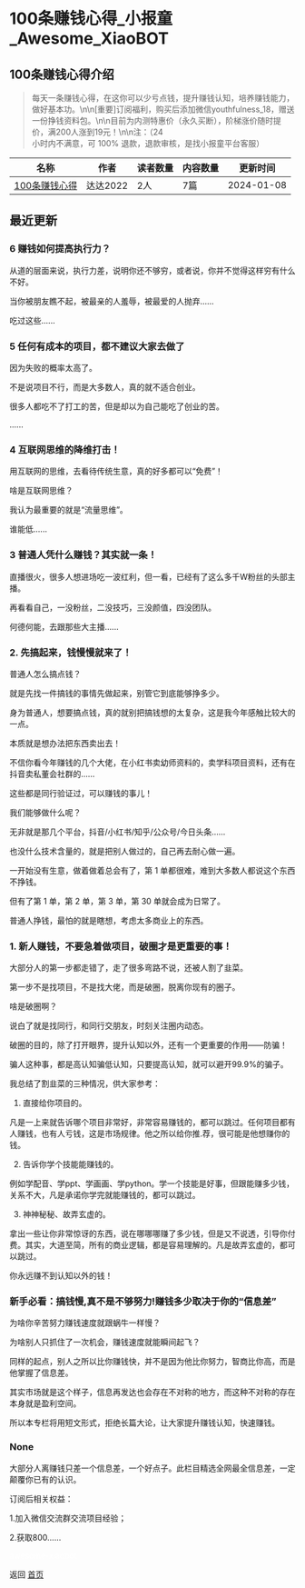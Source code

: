 # 100条赚钱心得_小报童_Awesome_XiaoBOT

## 100条赚钱心得介绍
> 每天一条赚钱心得，在这你可以少亏点钱，提升赚钱认知，培养赚钱能力，做好基本功。\n\n[重要]订阅福利，购买后添加微信youthfulness_18，赠送一份挣钱资料包。\n\n目前为内测特惠价（永久买断），阶梯涨价随时提价，满200人涨到19元！\n\n注：（24  
小时内不满意，可 100% 退款，退款审核，是找小报童平台客服）  
  


|名称|作者|读者数量|内容数量|更新时间|
|---|---|---|---|---|
|[100条赚钱心得](https://xiaobot.net/p/dada20231106?refer=9c3f1c95-a052-465a-9902-f6d75080262a)|达达2022|2人|7篇|2024-01-08|

## 最近更新
### 6 赚钱如何提高执行力？

从道的层面来说，执行力差，说明你还不够穷，或者说，你并不觉得这样穷有什么不好。

当你被朋友瞧不起，被最亲的人羞辱，被最爱的人抛弃……

吃过这些......

### 5 任何有成本的项目，都不建议大家去做了

因为失败的概率太高了。

不是说项目不行，而是大多数人，真的就不适合创业。

很多人都吃不了打工的苦，但是却以为自己能吃了创业的苦。

......

### 4 互联网思维的降维打击！

用互联网的思维，去看待传统生意，真的好多都可以“免费”！

啥是互联网思维？

我认为最重要的就是“流量思维”。

谁能低......

### 3 普通人凭什么赚钱？其实就一条！

直播很火，很多人想进场吃一波红利，但一看，已经有了这么多千W粉丝的头部主播。

再看看自己，一没粉丝，二没技巧，三没颜值，四没团队。

何德何能，去跟那些大主播......

### 2\. 先搞起来，钱慢慢就来了！

普通人怎么搞点钱？

就是先找一件搞钱的事情先做起来，别管它到底能够挣多少。

身为普通人，想要搞点钱，真的就别把搞钱想的太复杂，这是我今年感触比较大的一点。

本质就是想办法把东西卖出去！

不信你看今年赚钱的几个大佬，在小红书卖幼师资料的，卖学科项目资料，还有在抖音卖私董会社群的……

这些都是同行验证过，可以赚钱的事儿！

我们能够做什么呢？

无非就是那几个平台，抖音/小红书/知乎/公众号/今日头条……

也没什么技术含量的，就是把别人做过的，自己再去耐心做一遍。

一开始没有生意，做着做着总会有了，第 1 单都很难，难到大多数人都说这个东西不挣钱。

但有了第 1 单，第 2 单，第 3 单，第 30 单就会成为日常了。

普通人挣钱，最怕的就是瞎想，考虑太多商业上的东西。

### 1\. 新人赚钱，不要急着做项目，破圈才是更重要的事！

大部分人的第一步都走错了，走了很多弯路不说，还被人割了韭菜。



第一步不是找项目，不是找大佬，而是破圈，脱离你现有的圈子。



啥是破圈啊？

说白了就是找同行，和同行交朋友，时刻关注圈内动态。

破圈的目的，除了打开眼界，提升认知以外，还有一个更重要的作用——防骗！



骗人这种事，都是高认知骗低认知，只要提高认知，就可以避开99.9%的骗子。



我总结了割韭菜的三种情况，供大家参考：



01. 直接给你项目的。

凡是一上来就告诉哪个项目非常好，非常容易赚钱的，都可以跳过。任何项目都有人赚钱，也有人亏钱，这是市场规律。他之所以给你推.荐，很可能是他想赚你的钱。



02. 告诉你学个技能能赚钱的。

例如学配音、学ppt、学画画、学python。学一个技能是好事，但跟能赚多少钱，关系不大，凡是承诺你学完就能赚钱的，都可以跳过。



03. 神神秘秘、故弄玄虚的。

拿出一些让你非常惊讶的东西，说在哪哪哪赚了多少钱，但是又不说透，引导你付费。其实，大道至简，所有的商业逻辑，都是容易理解的。凡是故弄玄虚的，都可以跳过。



你永远赚不到认知以外的钱！

### 新手必看：搞钱慢,真不是不够努力!赚钱多少取决于你的“信息差”

为啥你辛苦努力赚钱速度就跟蜗牛一样慢？

为啥别人只抓住了一次机会，赚钱速度就能瞬间起飞？

同样的起点，别人之所以比你赚钱快，并不是因为他比你努力，智商比你高，而是他掌握了信息差。

其实市场就是这个样子，信息再发达也会存在不对称的地方，而这种不对称的存在本身就是盈利空间。

所以本专栏将用短文形式，拒绝长篇大论，让大家提升赚钱认知，快速赚钱。

### None

大部分人离赚钱只差一个信息差，一个好点子。此栏目精选全网最全信息差，一定颠覆你已有的认识。

订阅后相关权益：

1.加入微信交流群交流项目经验；

2.获取800......


<a href="https://github.com/Reno9527/awesome-xiaobot" style="color: white; text-decoration: none;">awesome-xiaobot</a>

返回 [首页](../README.md)
